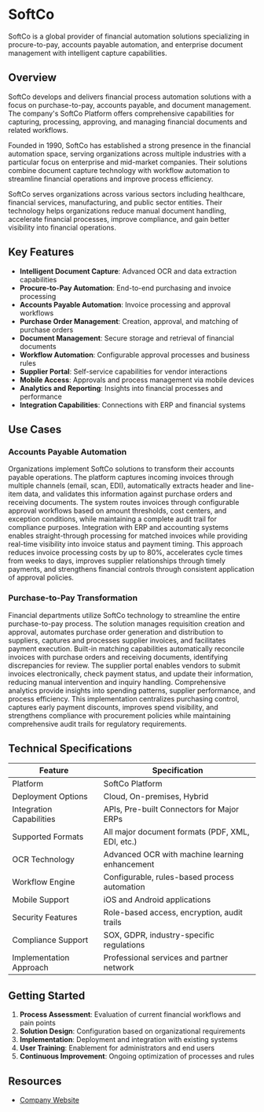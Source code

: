 # SoftCo

SoftCo is a global provider of financial automation solutions specializing in procure-to-pay, accounts payable automation, and enterprise document management with intelligent capture capabilities.

## Overview

SoftCo develops and delivers financial process automation solutions with a focus on purchase-to-pay, accounts payable, and document management. The company's SoftCo Platform offers comprehensive capabilities for capturing, processing, approving, and managing financial documents and related workflows.

Founded in 1990, SoftCo has established a strong presence in the financial automation space, serving organizations across multiple industries with a particular focus on enterprise and mid-market companies. Their solutions combine document capture technology with workflow automation to streamline financial operations and improve process efficiency.

SoftCo serves organizations across various sectors including healthcare, financial services, manufacturing, and public sector entities. Their technology helps organizations reduce manual document handling, accelerate financial processes, improve compliance, and gain better visibility into financial operations.

## Key Features

- **Intelligent Document Capture**: Advanced OCR and data extraction capabilities
- **Procure-to-Pay Automation**: End-to-end purchasing and invoice processing
- **Accounts Payable Automation**: Invoice processing and approval workflows
- **Purchase Order Management**: Creation, approval, and matching of purchase orders
- **Document Management**: Secure storage and retrieval of financial documents
- **Workflow Automation**: Configurable approval processes and business rules
- **Supplier Portal**: Self-service capabilities for vendor interactions
- **Mobile Access**: Approvals and process management via mobile devices
- **Analytics and Reporting**: Insights into financial processes and performance
- **Integration Capabilities**: Connections with ERP and financial systems

## Use Cases

### Accounts Payable Automation

Organizations implement SoftCo solutions to transform their accounts payable operations. The platform captures incoming invoices through multiple channels (email, scan, EDI), automatically extracts header and line-item data, and validates this information against purchase orders and receiving documents. The system routes invoices through configurable approval workflows based on amount thresholds, cost centers, and exception conditions, while maintaining a complete audit trail for compliance purposes. Integration with ERP and accounting systems enables straight-through processing for matched invoices while providing real-time visibility into invoice status and payment timing. This approach reduces invoice processing costs by up to 80%, accelerates cycle times from weeks to days, improves supplier relationships through timely payments, and strengthens financial controls through consistent application of approval policies.

### Purchase-to-Pay Transformation

Financial departments utilize SoftCo technology to streamline the entire purchase-to-pay process. The solution manages requisition creation and approval, automates purchase order generation and distribution to suppliers, captures and processes supplier invoices, and facilitates payment execution. Built-in matching capabilities automatically reconcile invoices with purchase orders and receiving documents, identifying discrepancies for review. The supplier portal enables vendors to submit invoices electronically, check payment status, and update their information, reducing manual intervention and inquiry handling. Comprehensive analytics provide insights into spending patterns, supplier performance, and process efficiency. This implementation centralizes purchasing control, captures early payment discounts, improves spend visibility, and strengthens compliance with procurement policies while maintaining comprehensive audit trails for regulatory requirements.

## Technical Specifications

| Feature | Specification |
|---------|---------------|
| Platform | SoftCo Platform |
| Deployment Options | Cloud, On-premises, Hybrid |
| Integration Capabilities | APIs, Pre-built Connectors for Major ERPs |
| Supported Formats | All major document formats (PDF, XML, EDI, etc.) |
| OCR Technology | Advanced OCR with machine learning enhancement |
| Workflow Engine | Configurable, rules-based process automation |
| Mobile Support | iOS and Android applications |
| Security Features | Role-based access, encryption, audit trails |
| Compliance Support | SOX, GDPR, industry-specific regulations |
| Implementation Approach | Professional services and partner network |

## Getting Started

1. **Process Assessment**: Evaluation of current financial workflows and pain points
2. **Solution Design**: Configuration based on organizational requirements
3. **Implementation**: Deployment and integration with existing systems
4. **User Training**: Enablement for administrators and end users
5. **Continuous Improvement**: Ongoing optimization of processes and rules

## Resources

- [Company Website](https://www.softco.com/)

